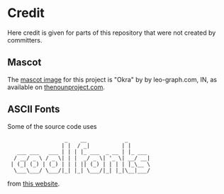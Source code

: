 Credit
====
Here credit is given for parts of this repository that were not created by 
committers.

Mascot
------
The [mascot image][2] for this project is "Okra" by by leo-graph.com, IN, as
available on [thenounproject.com][3].

ASCII Fonts
-----------
Some of the source code uses
```
                  _    __            _       
                 | |  / _|          | |      
   ___ ___   ___ | | | |_ ___  _ __ | |_ ___ 
  / __/ _ \ / _ \| | |  _/ _ \| '_ \| __/ __|
 | (_| (_) | (_) | | | || (_) | | | | |_\__ \
  \___\___/ \___/|_| |_| \___/|_| |_|\__|___/
```
from [this website][1].

[1]: http://patorjk.com/software/taag/
[2]: images/okra.svg
[3]: https://thenounproject.com/search/?q=okra&i=965209
